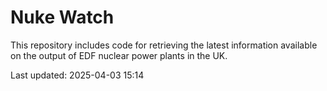 # Nuke Watch

This repository includes code for retrieving the latest information available on the output of EDF nuclear power plants in the UK.

Last updated: 2025-04-03 15:14